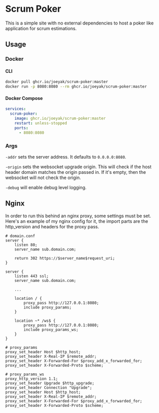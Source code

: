 # Scrum Poker

This is a simple site with no external dependencies to host a poker like application for scrum estimations.

## Usage

### Docker

#### CLI

```sh
docker pull ghcr.io/joeyak/scrum-poker:master
docker run -p 8080:8080 --rm ghcr.io/joeyak/scrum-poker:master
```

#### Docker Compose

```yaml
services:
  scrum-poker:
    image: ghcr.io/joeyak/scrum-poker:master
    restart: unless-stopped
    ports:
      - 8080:8080
```

### Args

`-addr` sets the server address. It defaults to `0.0.0.0:8080`.

`-origin` sets the websocket upgrade origin. This will check if the host header domain matches the origin passed in. If it's empty, then the websocket will not check the origin.

`-debug` will enable debug level logging.

## Nginx

In order to run this behind an nginx proxy, some settings must be set. Here's an example of my nginx config for it, the import parts are the http_version and headers for the proxy pass.

```nginx
# domain.conf
server {
    listen 80;
    server_name sub.domain.com;

    return 302 https://$server_name$request_uri;
}

server {
    listen 443 ssl;
    server_name sub.domain.com;

    ...

    location / {
        proxy_pass http://127.0.0.1:8080;
        include proxy_params;
    }

    location ~* /ws$ {
        proxy_pass http://127.0.0.1:8080;
        include proxy_params_ws;
    }
}

# proxy_params
proxy_set_header Host $http_host;
proxy_set_header X-Real-IP $remote_addr;
proxy_set_header X-Forwarded-For $proxy_add_x_forwarded_for;
proxy_set_header X-Forwarded-Proto $scheme;

# proxy_params_ws
proxy_http_version 1.1;
proxy_set_header Upgrade $http_upgrade;
proxy_set_header Connection "Upgrade";
proxy_set_header Host $http_host;
proxy_set_header X-Real-IP $remote_addr;
proxy_set_header X-Forwarded-For $proxy_add_x_forwarded_for;
proxy_set_header X-Forwarded-Proto $scheme;
```
